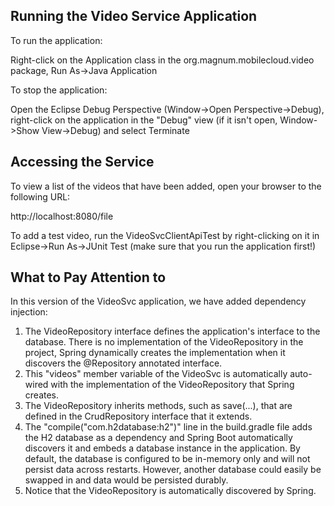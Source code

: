 ## Running the Video Service Application

To run the application:

Right-click on the Application class in the org.magnum.mobilecloud.video
package, Run As->Java Application

To stop the application:

Open the Eclipse Debug Perspective (Window->Open Perspective->Debug), right-click on
the application in the "Debug" view (if it isn't open, Window->Show View->Debug) and
select Terminate

## Accessing the Service

To view a list of the videos that have been added, open your browser to the following
URL:

http://localhost:8080/file

To add a test video, run the VideoSvcClientApiTest by right-clicking on it in 
Eclipse->Run As->JUnit Test (make sure that you run the application first!)

## What to Pay Attention to

In this version of the VideoSvc application, we have added dependency injection:

1. The VideoRepository interface defines the application's interface to the database.
   There is no implementation of the VideoRepository in the project, Spring dynamically
   creates the implementation when it discovers the @Repository annotated interface.
2. This "videos" member variable of the VideoSvc is automatically auto-wired with the
   implementation of the VideoRepository that Spring creates. 
3. The VideoRepository inherits methods, such as save(...), that are defined in the
   CrudRepository interface that it extends. 
4. The "compile("com.h2database:h2")" line in the build.gradle file adds the H2 database
   as a dependency and Spring Boot automatically discovers it and embeds a database 
   instance in the application. By default, the database is configured to be in-memory
   only and will not persist data across restarts. However, another database could
   easily be swapped in and data would be persisted durably.
5. Notice that the VideoRepository is automatically discovered by Spring.
